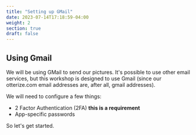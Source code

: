```yaml
---
title: "Setting up GMail"
date: 2023-07-14T17:18:59-04:00
weight: 2
section: true
draft: false
---
```


## Using Gmail

We will be using GMail to send our pictures. It's possible to use other email services, but this workshop is designed to use Gmail (since our otterize.com email addresses are, after all, gmail addresses).

We will need to configure a few things:

- 2 Factor Authentication (2FA) **this is a requirement**
- App-specific passwords

So let's get started.